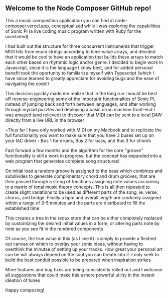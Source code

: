 <h2>Welcome to the Node Composer GitHub repo!</h2>

This a music composition application you can find at node-composer.vercel.app, conceptualized while I was exploring the capabilities of Sonic Pi (a live coding music program written with Ruby for the uninitiated)

I had built out the structure for three concurrent instruments that trigger MIDI hits from enum strings according to time-value arrays, and decided that it would be cool to have an application that builds these arrays to match each other based on rhythmic logic and/or genre.  I decided to begin work in Javascript, since it is the language I know best, and for added personal benefit took the oportunity to familiarize myself with Typescript (which I have since learned to greatly appreciate for avoiding bugs and the ease of navigating the code!)

This decision quickly made me realize that in the long run I would be best off reverse-engineering some of the important functionalites of Sonic Pi, instead of jumping back and forth between languages, and after working through myriad puzzles and deploying a basic drum machine front-end I was amazed (and relieved) to discover that MIDI can be sent to a local DAW directly from a live URL in the browser

~Thus far I have only worked with MIDI on my Macbook and to replicate the full functionality you want to make sure that you have 3 buses set up on your IAC driver - Bus 1 for drums, Bus 2 for bass, and Bus 3 for chords

Fast forward a few months and the algorithm for the core "groove" functionality is still a work in progress, but the concept has expanded into a web program that generates complete song structures!

On initial load a random groove is assigned to the bass which combines and subdivides to generate complimentary chord and drum grooves, that are then passed through a string of functions assigning note values according to a matrix of tonal music theory concepts. This is all then repeated to create slight variations to be used as different parts of the song, ie. verse, chorus, and bridge.  Finally a bpm and overall length are randomly assigned within a range of 3-5 minutes and the parts are distributed to fill the established time

This creates a tree in the redux store that can be either completely replaced by customizing the desired initial values in a form, or altering parts note by note as you see fit in the rendered components

Of course, the true value in this (as I see it) is simply to provide a fleshed out canvas on which to overlay your sonic ideas, without having to overthink the minutae of setting up your tracks.  How great your personal art can be will always depend on the soul you can breath into it.  I only seek to build the best conduit possible to be prepared when inspiration strikes

More features and bug fixes are being consistently rolled out and I welcome all suggestions that could make this a more powerful utility in the instant ideation of tunes

Happy composing!
